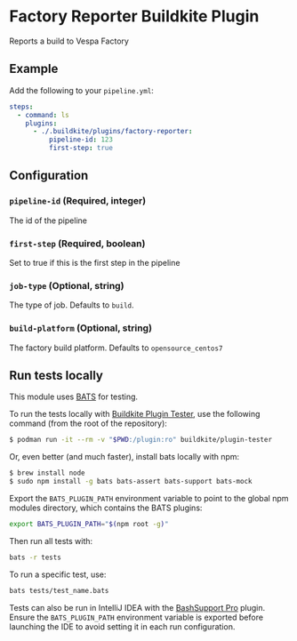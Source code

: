 # Factory Reporter Buildkite Plugin
Reports a build to Vespa Factory

## Example

Add the following to your `pipeline.yml`:

```yml
steps:
  - command: ls
    plugins:
      - ./.buildkite/plugins/factory-reporter:
          pipeline-id: 123
          first-step: true
```

## Configuration

### `pipeline-id` (Required, integer)

The id of the pipeline

### `first-step` (Required, boolean)

Set to true if this is the first step in the pipeline

### `job-type` (Optional, string)

The type of job. Defaults to `build`.

### `build-platform` (Optional, string)

The factory build platform. Defaults to `opensource_centos7`

## Run tests locally
This module uses [BATS](https://bats-core.readthedocs.io/en/stable/) for testing.

To run the tests locally with  [Buildkite Plugin Tester](https://buildkite.com/docs/pipelines/integrations/plugins/writing#step-5-add-a-test),
use the following command (from the root of the repository):
```bash
$ podman run -it --rm -v "$PWD:/plugin:ro" buildkite/plugin-tester
```
Or, even better (and much faster), install bats locally with npm:
```bash
$ brew install node
$ sudo npm install -g bats bats-assert bats-support bats-mock
```
Export the `BATS_PLUGIN_PATH` environment variable to point to the global npm modules directory, which contains the BATS plugins:
```bash
export BATS_PLUGIN_PATH="$(npm root -g)"
```
Then run all tests with:
```bash
bats -r tests
```
To run a specific test, use:
```bash
bats tests/test_name.bats
```
Tests can also be run in IntelliJ IDEA with the [BashSupport Pro](https://plugins.jetbrains.com/plugin/13841-bashsupport-pro)
plugin. Ensure the `BATS_PLUGIN_PATH` environment variable is exported before launching the IDE
to avoid setting it in each run configuration.

